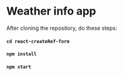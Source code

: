 # Weather info app

After cloning the repository, do these steps:

#### `cd react-createRef-form`
#### `npm install`
#### `npm start`
